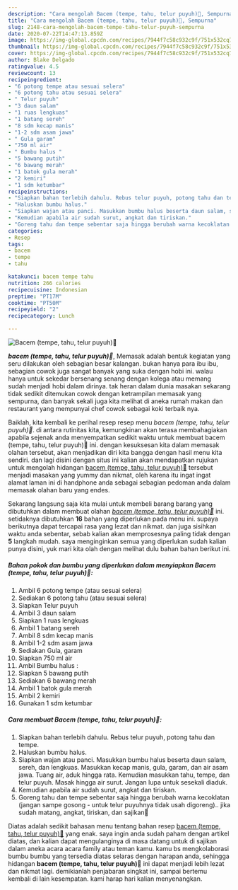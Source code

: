 ```yaml
---
description: "Cara mengolah Bacem (tempe, tahu, telur puyuh)🧆, Sempurna"
title: "Cara mengolah Bacem (tempe, tahu, telur puyuh)🧆, Sempurna"
slug: 2148-cara-mengolah-bacem-tempe-tahu-telur-puyuh-sempurna
date: 2020-07-22T14:47:13.859Z
image: https://img-global.cpcdn.com/recipes/7944f7c58c932c9f/751x532cq70/bacem-tempe-tahu-telur-puyuh🧆-foto-resep-utama.jpg
thumbnail: https://img-global.cpcdn.com/recipes/7944f7c58c932c9f/751x532cq70/bacem-tempe-tahu-telur-puyuh🧆-foto-resep-utama.jpg
cover: https://img-global.cpcdn.com/recipes/7944f7c58c932c9f/751x532cq70/bacem-tempe-tahu-telur-puyuh🧆-foto-resep-utama.jpg
author: Blake Delgado
ratingvalue: 4.5
reviewcount: 13
recipeingredient:
- "6 potong tempe atau sesuai selera"
- "6 potong tahu atau sesuai selera"
- " Telur puyuh"
- "3 daun salam"
- "1 ruas lengkuas"
- "1 batang sereh"
- "8 sdm kecap manis"
- "1-2 sdm asam jawa"
- " Gula garam"
- "750 ml air"
- " Bumbu halus "
- "5 bawang putih"
- "6 bawang merah"
- "1 batok gula merah"
- "2 kemiri"
- "1 sdm ketumbar"
recipeinstructions:
- "Siapkan bahan terlebih dahulu. Rebus telur puyuh, potong tahu dan tempe."
- "Haluskan bumbu halus."
- "Siapkan wajan atau panci. Masukkan bumbu halus beserta daun salam, sereh, dan lengkuas. Masukkan kecap manis, gula, garam, dan air asam jawa. Tuang air, aduk hingga rata. Kemudian masukkan tahu, tempe, dan telur puyuh. Masak hingga air surut. Jangan lupa untuk sesekali diaduk."
- "Kemudian apabila air sudah surut, angkat dan tiriskan."
- "Goreng tahu dan tempe sebentar saja hingga berubah warna kecoklatan (jangan sampe gosong - untuk telur puyuhnya tidak usah digoreng).. jika sudah matang, angkat, tiriskan, dan sajikan🤩"
categories:
- Resep
tags:
- bacem
- tempe
- tahu

katakunci: bacem tempe tahu 
nutrition: 266 calories
recipecuisine: Indonesian
preptime: "PT17M"
cooktime: "PT50M"
recipeyield: "2"
recipecategory: Lunch

---
```



![Bacem (tempe, tahu, telur puyuh)🧆](https://img-global.cpcdn.com/recipes/7944f7c58c932c9f/751x532cq70/bacem-tempe-tahu-telur-puyuh🧆-foto-resep-utama.jpg)

<b><i>bacem (tempe, tahu, telur puyuh)🧆</i></b>, Memasak adalah bentuk kegiatan yang seru dilakukan oleh sebagian besar kalangan. bukan hanya para ibu ibu, sebagian cowok juga sangat banyak yang suka dengan hobi ini. walau hanya untuk sekedar bersenang senang dengan kolega atau memang sudah menjadi hobi dalam dirinya. tak heran dalam dunia masakan sekarang tidak sedikit ditemukan cowok dengan ketrampilan memasak yang sempurna, dan banyak sekali juga kita melihat di aneka rumah makan dan restaurant yang mempunyai chef cowok sebagai koki terbaik nya.



Baiklah, kita kembali ke perihal resep resep menu <i>bacem (tempe, tahu, telur puyuh)🧆</i>. di antara rutinitas kita, kemungkinan akan terasa membahagiakan apabila sejenak anda menyempatkan sedikit waktu untuk membuat bacem (tempe, tahu, telur puyuh)🧆 ini. dengan kesuksesan kita dalam memasak olahan tersebut, akan menjadikan diri kita bangga dengan hasil menu kita sendiri. dan lagi disini dengan situs ini kalian akan mendapatkan rujukan untuk mengolah hidangan <u>bacem (tempe, tahu, telur puyuh)🧆</u> tersebut menjadi masakan yang yummy dan nikmat, oleh karena itu ingat ingat alamat laman ini di handphone anda sebagai sebagian pedoman anda dalam memasak olahan baru yang endes.


Sekarang langsung saja kita mulai untuk membeli barang barang yang dibutuhkan dalam membuat olahan <u><i>bacem (tempe, tahu, telur puyuh)🧆</i></u> ini. setidaknya dibutuhkan <b>16</b> bahan yang diperlukan pada menu ini. supaya berikutnya dapat tercapai rasa yang lezat dan nikmat. dan juga sisihkan waktu anda sebentar, sebab kalian akan memprosesnya paling tidak dengan <b>5</b> langkah mudah. saya menginginkan semua yang diperlukan sudah kalian punya disini, yuk mari kita olah dengan melihat dulu bahan bahan berikut ini.

<!--inarticleads1-->

##### Bahan pokok dan bumbu yang diperlukan dalam menyiapkan Bacem (tempe, tahu, telur puyuh)🧆:

1. Ambil 6 potong tempe (atau sesuai selera)
1. Sediakan 6 potong tahu (atau sesuai selera)
1. Siapkan  Telur puyuh
1. Ambil 3 daun salam
1. Siapkan 1 ruas lengkuas
1. Ambil 1 batang sereh
1. Ambil 8 sdm kecap manis
1. Ambil 1-2 sdm asam jawa
1. Sediakan  Gula, garam
1. Siapkan 750 ml air
1. Ambil  Bumbu halus :
1. Siapkan 5 bawang putih
1. Sediakan 6 bawang merah
1. Ambil 1 batok gula merah
1. Ambil 2 kemiri
1. Gunakan 1 sdm ketumbar




<!--inarticleads2-->

##### Cara membuat Bacem (tempe, tahu, telur puyuh)🧆:

1. Siapkan bahan terlebih dahulu. Rebus telur puyuh, potong tahu dan tempe.
1. Haluskan bumbu halus.
1. Siapkan wajan atau panci. Masukkan bumbu halus beserta daun salam, sereh, dan lengkuas. Masukkan kecap manis, gula, garam, dan air asam jawa. Tuang air, aduk hingga rata. Kemudian masukkan tahu, tempe, dan telur puyuh. Masak hingga air surut. Jangan lupa untuk sesekali diaduk.
1. Kemudian apabila air sudah surut, angkat dan tiriskan.
1. Goreng tahu dan tempe sebentar saja hingga berubah warna kecoklatan (jangan sampe gosong - untuk telur puyuhnya tidak usah digoreng).. jika sudah matang, angkat, tiriskan, dan sajikan🤩




Diatas adalah sedikit bahasan menu tentang bahan resep <u>bacem (tempe, tahu, telur puyuh)🧆</u> yang enak. saya ingin anda sudah paham dengan artikel diatas, dan kalian dapat mengulanginya di masa datang untuk di sajikan dalam aneka acara acara family atau teman kamu. kamu bs mengkolaborasi bumbu bumbu yang tersedia diatas selaras dengan harapan anda, sehingga hidangan <b>bacem (tempe, tahu, telur puyuh)🧆</b> ini dapat menjadi lebih lezat dan nikmat lagi. demikianlah penjabaran singkat ini, sampai bertemu kembali di lain kesempatan. kami harap hari kalian menyenangkan.
